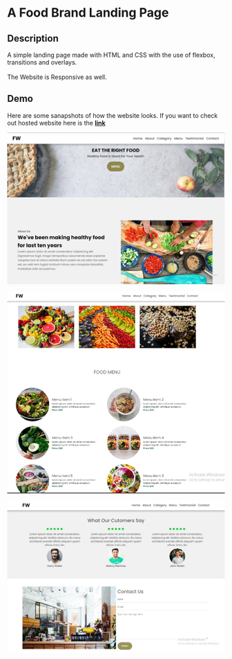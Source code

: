 # A Food Brand Landing Page

## Description
A simple landing page made with HTML and CSS with the use of flexbox, transitions and overlays.<br>  
The Website is Responsive as well.

## Demo

Here are some sanapshots of how the website looks.
If you want to check out hosted website here is the **[link](https://foodwright.netlify.app)**

<img src = "extra images/demo.jpg"><br>

<img src = "extra images/demo2.jpg"><br>

<img src = "extra images/demo3.jpg"><br>
